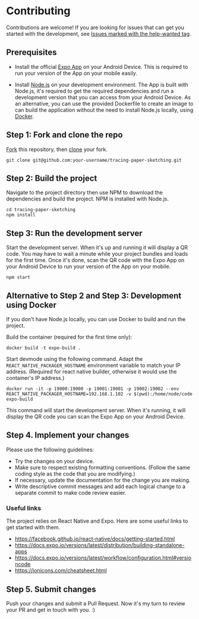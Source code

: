 # Contributing

Contributions are welcome! If you are looking for issues that can get you started with the development, see
[Issues marked with the help-wanted tag](https://github.com/dodie/tracing-paper-sketching/issues?q=is%3Aissue+label%3A%22help+wanted%22+is%3Aopen).


## Prerequisites

- Install the official [Expo App](https://play.google.com/store/apps/details?id=host.exp.exponent&hl=hu) on your Android Device.
  This is required to run your version of the App on your mobile easily.

- Install [Node.js](https://nodejs.org/) on your development environment.
  The App is built with Node.js, it's required to get the required dependencies and run a development version that you can access
  from your Android Device. As an alternative, you can use the provided Dockerfile to create an image to can build the application
  without the need to install Node.js locally, using [Docker](https://www.docker.com/).


## Step 1: Fork and clone the repo

[Fork](https://docs.github.com/en/github/getting-started-with-github/fork-a-repo)
this repository, then [clone](https://docs.github.com/en/github/creating-cloning-and-archiving-repositories/cloning-a-repository) your fork.

```
git clone git@github.com:your-username/tracing-paper-sketching.git
```


## Step 2: Build the project

Navigate to the project directory then use NPM to download the dependencies and build the project. NPM is installed with Node.js.

```
cd tracing-paper-sketching
npm install
```


## Step 3: Run the development server

Start the development server. When it's up and running it will display a QR code. You may have to wait a minute while
your project bundles and loads for the first time. Once it's done, scan the QR code with the Expo App on your Android
Device to run your version of the App on your mobile.

```
npm start
```

## Alternative to Step 2 and Step 3: Development using Docker

If you don't have Node.js locally, you can use Docker to build and run the project.

Build the container (required for the first time only):

```
docker build -t expo-build .
```

Start devmode using the following command. Adapt the `REACT_NATIVE_PACKAGER_HOSTNAME` environment variable
to match your IP address. (Required for react native builder, otherwise it would use the container's IP address.)

```
docker run -it -p 19000:19000 -p 19001:19001 -p 19002:19002 --env REACT_NATIVE_PACKAGER_HOSTNAME=192.168.1.102 -v $(pwd):/home/node/code expo-build
```

This command will start the development server. When it's running, it will display the QR code you can scan the Expo
App on your Android Device.


## Step 4. Implement your changes

Please use the following guidelines:

- Try the changes on your device.
- Make sure to respect existing formatting conventions. (Follow the same coding style as the code that you are modifying.)
- If necessary, update the documentation for the change you are making.
- Write descriptive commit messages and add each logical change to a separate commit to make code review easier.


### Useful links

The project relies on React Native and Expo. Here are some useful links to get started with them.

- https://facebook.github.io/react-native/docs/getting-started.html
- https://docs.expo.io/versions/latest/distribution/building-standalone-apps
- https://docs.expo.io/versions/latest/workflow/configuration.html#versioncode
- https://ionicons.com/cheatsheet.html


## Step 5. Submit changes

Push your changes and submit a Pull Request. Now it's my turn to review your PR and get in touch with you. :)

